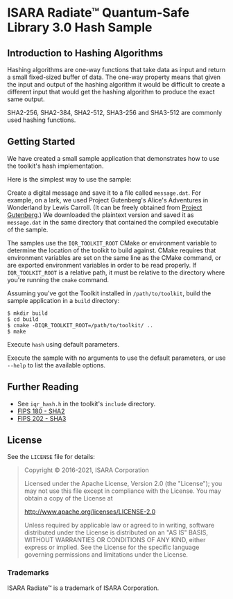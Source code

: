 # ISARA Radiate™ Quantum-Safe Library 3.0 Hash Sample

## Introduction to Hashing Algorithms

Hashing algorithms are one-way functions that take data as input and return
a small fixed-sized buffer of data. The one-way property means that given the
input and output of the hashing algorithm it would be difficult to create a
different input that would get the hashing algorithm to produce the exact same
output.

SHA2-256, SHA2-384, SHA2-512, SHA3-256 and SHA3-512 are commonly used hashing
functions.

## Getting Started

We have created a small sample application that demonstrates how to use the
toolkit's hash implementation.

Here is the simplest way to use the sample:

Create a digital message and save it to a file called `message.dat`. For
example, on a lark, we used Project Gutenberg's Alice's Adventures in
Wonderland by Lewis Carroll. (It can be freely obtained from
[Project Gutenberg](http://www.gutenberg.org/ebooks/11.txt.utf-8).)
We downloaded the plaintext version and saved it as `message.dat` in the same
directory that contained the compiled executable of the sample.

The samples use the `IQR_TOOLKIT_ROOT` CMake or environment variable to
determine the location of the toolkit to build against. CMake requires that
environment variables are set on the same line as the CMake command, or are
exported environment variables in order to be read properly. If
`IQR_TOOLKIT_ROOT` is a relative path, it must be relative to the directory
where you're running the `cmake` command.

Assuming you've got the Toolkit installed in `/path/to/toolkit`, build the
sample application in a `build` directory:

```
$ mkdir build
$ cd build
$ cmake -DIQR_TOOLKIT_ROOT=/path/to/toolkit/ ..
$ make
```

Execute `hash` using default parameters.

Execute the sample with no arguments to use the default parameters, or use
`--help` to list the available options.

## Further Reading

* See `iqr_hash.h` in the toolkit's `include` directory.
* [FIPS 180 - SHA2](http://nvlpubs.nist.gov/nistpubs/FIPS/NIST.FIPS.180-4.pdf)
* [FIPS 202 - SHA3](http://nvlpubs.nist.gov/nistpubs/FIPS/NIST.FIPS.202.pdf)

## License

See the `LICENSE` file for details:

> Copyright © 2016-2021, ISARA Corporation
> 
> Licensed under the Apache License, Version 2.0 (the "License");
> you may not use this file except in compliance with the License.
> You may obtain a copy of the License at
> 
> http://www.apache.org/licenses/LICENSE-2.0
> 
> Unless required by applicable law or agreed to in writing, software
> distributed under the License is distributed on an "AS IS" BASIS,
> WITHOUT WARRANTIES OR CONDITIONS OF ANY KIND, either express or implied.
> See the License for the specific language governing permissions and
> limitations under the License.

### Trademarks

ISARA Radiate™ is a trademark of ISARA Corporation.
